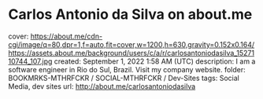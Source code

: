 # Carlos Antonio da Silva on about.me

cover: https://about.me/cdn-cgi/image/q=80,dpr=1,f=auto,fit=cover,w=1200,h=630,gravity=0.152x0.164/https://assets.about.me/background/users/c/a/r/carlosantoniodasilva_1527110744_107.jpg
created: September 1, 2022 1:58 AM (UTC)
description: I am a software engineer in Rio do Sul, Brazil. Visit my company website.
folder: BOOKMRKS-MTHRFCKR / SOCIAL-MTHRFCKR / Dev-Sites
tags: Social Media, dev sites
url: http://about.me/carlosantoniodasilva